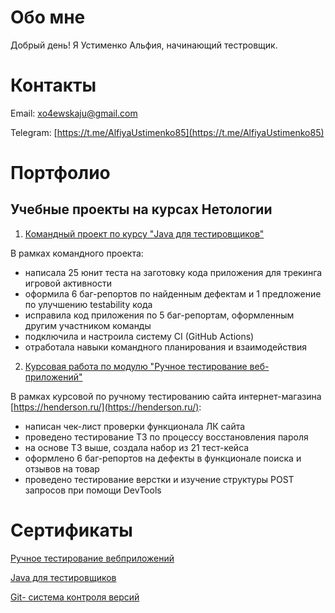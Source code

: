 # Обо мне
Добрый день!
Я Устименко Альфия, начинающий тестровщик.

# Контакты
Email: [xo4ewskaju@gmail.com](xo4ewskaju@gmail.com)


Telegram: [https://t.me/AlfiyaUstimenko85](https://t.me/AlfiyaUstimenko85)


# Портфолио

 ## Учебные проекты на курсах Нетологии

1. [Командный проект по курсу "Java для тестировщиков"](https://github.com/alfiya35/GameStore)

В рамках командного проекта:

*  написалa 25 юнит теста на заготовку кода приложения для трекинга игровой активности
*  оформилa 6 баг-репортов по найденным дефектам и 1 предложение по улучшению testability кода
*  исправилa код приложения по 5 баг-репортам, оформленным другим участником команды
*  подключилa и настроилa систему CI (GitHub Actions)
*  отработалa навыки командного планирования и взаимодействия

2. [Курсовая работа по модулю "Ручное тестирование веб-приложений"](https://docs.google.com/spreadsheets/d/1Bt_J9sCHTTOd6kT84XNg5AHjEfZDlVVLOPrNzRZRJ_8/edit#gid=0)

В рамках курсовой по ручному тестированию сайта интернет-магазина [https://henderson.ru/](https://henderson.ru/):

* написан чек-лист проверки функционала ЛК сайта
* проведено тестирование ТЗ по процессу восстановления пароля
* на основе ТЗ выше, создалa набор из 21 тест-кейсa
* оформлено 6 баг-репортов на дефекты в функционале поиска и отзывов на товар
* проведено тестирование верстки и изучение структуры POST запросов при помощи DevTools



# Сертификаты

[Ручное тестирование вебприложений](https://github.com/alfiya35/alfiya35/blob/main/certificate3.pdf)

[Java для тестировщиков](https://github.com/alfiya35/alfiya35/blob/main/certificate.java)

[Git- система контроля версий](https://github.com/alfiya35/alfiya35/blob/main/certificate2.pdf)


